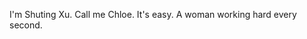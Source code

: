   I'm Shuting Xu. Call me Chloe. It's easy.
  A woman working hard every second.

<!---
ShutingXu-Chloe/ShutingXu-Chloe is a ✨ special ✨ repository because its `README.md` (this file) appears on your GitHub profile.
You can click the Preview link to take a look at your changes.
--->
